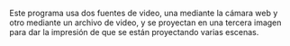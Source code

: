 Este programa usa dos fuentes de video, una mediante la cámara web y otro mediante un archivo de video, y se proyectan en una tercera imagen para dar la impresión de que se están proyectando varias escenas.
